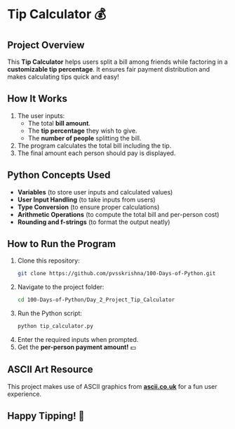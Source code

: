 # Tip Calculator 💰

## Project Overview
This **Tip Calculator** helps users split a bill among friends while factoring in a **customizable tip percentage**. It ensures fair payment distribution and makes calculating tips quick and easy!

## How It Works
1. The user inputs:
   - The total **bill amount**.
   - The **tip percentage** they wish to give.
   - The **number of people** splitting the bill.
2. The program calculates the total bill including the tip.
3. The final amount each person should pay is displayed.

## Python Concepts Used
- **Variables** (to store user inputs and calculated values)
- **User Input Handling** (to take inputs from users)
- **Type Conversion** (to ensure proper calculations)
- **Arithmetic Operations** (to compute the total bill and per-person cost)
- **Rounding and f-strings** (to format the output neatly)

## How to Run the Program
1. Clone this repository:
   ```bash
   git clone https://github.com/pvsskrishna/100-Days-of-Python.git
   ```
2. Navigate to the project folder:
   ```bash
   cd 100-Days-of-Python/Day_2_Project_Tip_Calculator
   ```
3. Run the Python script:
   ```bash
   python tip_calculator.py
   ```
4. Enter the required inputs when prompted.
5. Get the **per-person payment amount!** 💵

## ASCII Art Resource
This project makes use of ASCII graphics from **[ascii.co.uk](https://ascii.co.uk/art)** for a fun user experience.

## Happy Tipping! 🚀
